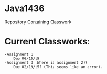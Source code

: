 # Java1436
Repository Containing Classwork

# Current Classworks:
	-Assignment 1
		Due 06/15/15
	-Assignment 3 (Where is assignment 2)?
		Due 02/19/15? (This seems like an error).
